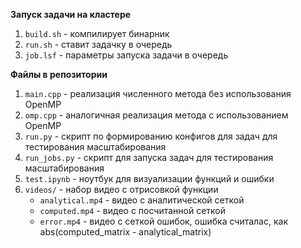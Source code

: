 **Запуск задачи на кластере**

1. ```build.sh``` - компилирует бинарник
2. ```run.sh``` - ставит задачку в очередь
3. ```job.lsf``` - параметры запуска задачи в очередь


**Файлы в репозитории**

1. ```main.cpp``` - реализация численного метода без использования OpenMP
2. ```omp.cpp``` - аналогичная реализация метода с использованием OpenMP
3. ```run.py``` - скрипт по формированию конфигов для задач для тестирования масштабирования
4. ```run_jobs.py``` - скрипт для запуска задач для тестирования масштабирования
5. ```test.ipynb``` - ноутбук для визуализации функций и ошибки
6. ```videos/``` - набор видео с отрисовкой функции
    - ```analytical.mp4``` - видео с аналитической сеткой
    - ```computed.mp4``` - видео с посчитанной сеткой
    - ```error.mp4``` - видео с сеткой ошибок, ошибка считалас, как abs(computed_matrix - analytical_matrix)